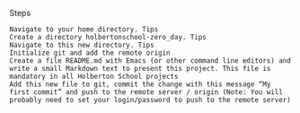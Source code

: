 Steps

    Navigate to your home directory. Tips
    Create a directory holbertonschool-zero_day. Tips
    Navigate to this new directory. Tips
    Initialize git and add the remote origin
    Create a file README.md with Emacs (or other command line editors) and write a small Markdown text to present this project. This file is mandatory in all Holberton School projects
    Add this new file to git, commit the change with this message “My first commit” and push to the remote server / origin (Note: You will probably need to set your login/password to push to the remote server)


